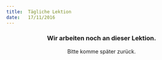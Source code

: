 ```yaml
---
title:  Tägliche Lektion
date:   17/11/2016
---
```


### <center>Wir arbeiten noch an dieser Lektion.</center>
<center>Bitte komme später zurück.</center>